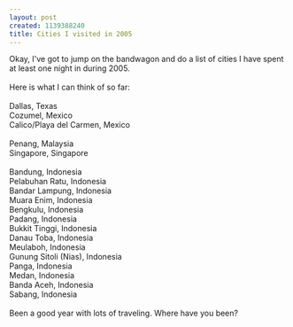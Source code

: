 ```yaml
--- 
layout: post
created: 1139388240
title: Cities I visited in 2005
---
```

Okay, I've got to jump on the bandwagon and do a list of cities I have spent at least one night in during 2005.<br /><br />Here is what I can think of so far:<br /><br />Dallas, Texas<br />Cozumel, Mexico<br />Calico/Playa del Carmen, Mexico<br /><br />Penang, Malaysia<br />Singapore, Singapore<br /><br />Bandung, Indonesia<br />Pelabuhan Ratu, Indonesia<br />Bandar Lampung, Indonesia<br />Muara Enim, Indonesia<br />Bengkulu, Indonesia<br />Padang, Indonesia<br />Bukkit Tinggi, Indonesia<br />Danau Toba, Indonesia<br />Meulaboh, Indonesia<br />Gunung Sitoli (Nias), Indonesia<br />Panga, Indonesia<br />Medan, Indonesia<br />Banda Aceh, Indonesia<br />Sabang, Indonesia<br /><br />Been a good year with lots of traveling.  Where have you been?
